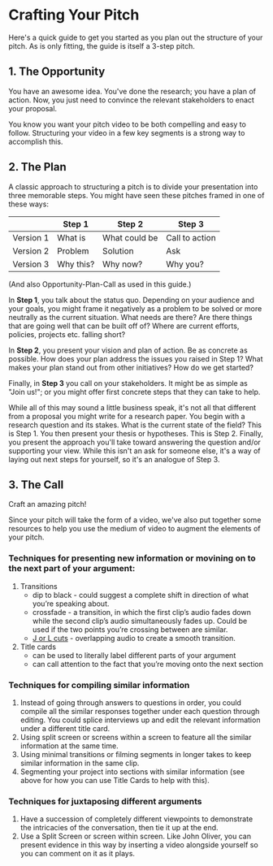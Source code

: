 # Crafting Your Pitch

Here's a quick guide to get you started as you plan out the structure of your pitch. As is only fitting, the guide is itself a 3-step pitch.

## 1. The Opportunity

You have an awesome idea. You've done the research; you have a plan of action. Now, you just need to convince the relevant stakeholders to enact your proposal.

You know you want your pitch video to be both compelling and easy to follow. Structuring your video in a few key segments is a strong way to accomplish this.  


## 2. The Plan

A classic approach to structuring a pitch is to divide your presentation into three memorable steps. You might have seen these pitches framed in one of these ways:

 ||  Step 1 | Step 2 | Step 3
 | --- | --- | --- | ---
 Version 1| What is | What could be | Call to action
 Version 2 | Problem | Solution | Ask
 Version 3 | Why this? | Why now? | Why you?

(And also Opportunity-Plan-Call as used in this guide.)

In **Step 1**, you talk about the status quo. Depending on your audience and your goals, you might frame it negatively as a problem to be solved or more neutrally as the current situation. What needs are there? Are there things that are going well that can be built off of? Where are current efforts, policies, projects etc. falling short? 

In **Step 2**, you present your vision and plan of action. Be as concrete as possible. How does your plan address the issues you raised in Step 1? What makes your plan stand out from other initiatives? How do we get started?

Finally, in **Step 3** you call on your stakeholders. It might be as simple as "Join us!"; or you might offer first concrete steps that they can take to help.

While all of this may sound a little business speak, it's not all that different from a proposal you might write for a research paper. You begin with a research question and its stakes. What is the current state of the field? This is Step 1. You then present your thesis or hypotheses. This is Step 2. Finally, you present the approach you'll take toward answering the question and/or supporting your view. While this isn't an ask for someone else, it's a way of laying out next steps for yourself, so it's an analogue of Step 3.


## 3. The Call

Craft an amazing pitch!

Since your pitch will take the form of a video, we've also put together some resources to help you use the medium of video to augment the elements of your pitch.

### Techniques for presenting new information or movining on to the next part of your argument:
1. Transitions
    * dip to black - could suggest a complete shift in direction of what you’re speaking about.
    * crossfade - a transition, in which the first clip’s audio fades down while the second clip’s audio simultaneously fades up. Could be used if the two points you’re crossing between are similar.
    * [J or L cuts](https://vimeo.com/blog/post/j-cuts-l-cuts/) - overlapping audio to create a smooth transition.
2. Title cards
    * can be used to literally label different parts of your argument
    * can call attention to the fact that you’re moving onto the next section

### Techniques for compiling similar information
1. Instead of going through answers to questions in order, you could compile all the similar responses together under each question through editing. You could splice interviews up and edit the relevant information under a different title card.
2. Using split screen or screens within a screen to feature all the similar information at the same time.
3. Using minimal transitions or filming segments in longer takes to keep similar information in the same clip.
4. Segmenting your project into sections with similar information (see above for how you can use Title Cards to help with this).

### Techniques for juxtaposing different arguments
1. Have a succession of completely different viewpoints to demonstrate the intricacies of the conversation, then tie it up at the end.
2. Use a Split Screen or screen within screen. Like John Oliver, you can present evidence in this way by inserting a video alongside yourself so you can comment on it as it plays. 

